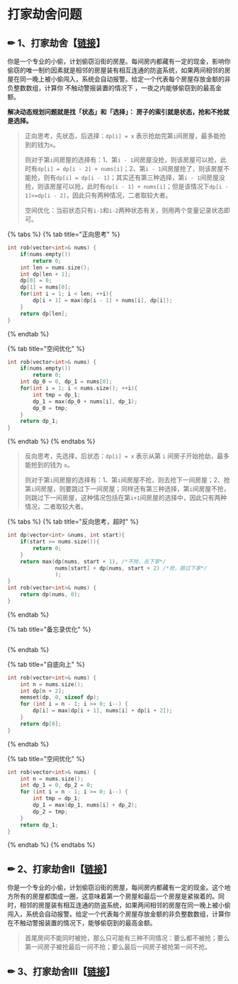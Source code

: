 # 打家劫舍问题

## ✏ 1、**打家劫舍【**[**链接**](https://leetcode-cn.com/problems/house-robber/)**】**

你是一个专业的小偷，计划偷窃沿街的房屋。每间房内都藏有一定的现金，影响你偷窃的唯一制约因素就是相邻的房屋装有相互连通的防盗系统，如果两间相邻的房屋在同一晚上被小偷闯入，系统会自动报警。给定一个代表每个房屋存放金额的非负整数数组，计算你 不触动警报装置的情况下 ，一夜之内能够偷窃到的最高金额。

 **解决动态规划问题就是找「状态」和「选择」：** **房子的索引就是状态，抢和不抢就是选择。**

> 正向思考，先状态，后选择：`dp[i] = x` 表示抢劫完第`i`间房屋，最多能抢到的钱为`x`。
>
> 则对于第`i`间房屋的选择有：1、第`i - 1`间房屋没抢，则该房屋可以抢，此时有`dp[i] = dp[i - 2] + nums[i]`；2、第`i - 1`间房屋抢了，则该房屋不能抢，则有`dp[i] = dp[i - 1]`；其实还有第三种选择，第`i - 1`间房屋没抢，则该房屋可以抢，此时有`dp[i - 1] + nums[i]`；但是该情况下`dp[i - 1]<=dp[i - 2]`，因此只有两种情况，二者取较大者。
>
> 空间优化：当前状态只有`i-1`和`i-2`两种状态有关，则用两个变量记录状态即可。

{% tabs %}
{% tab title="正向思考" %}
```cpp
int rob(vector<int>& nums) {
    if(nums.empty())
        return 0;
    int len = nums.size();
    int dp[len + 1];
    dp[0] = 0;
    dp[1] = nums[0];
    for(int i = 1; i < len; ++i){
        dp[i + 1] = max(dp[i - 1] + nums[i], dp[i]);
    }
    return dp[len];
}
```
{% endtab %}

{% tab title="空间优化" %}
```cpp
int rob(vector<int>& nums) {
    if(nums.empty())
        return 0;
    int dp_0 = 0, dp_1 = nums[0];
    for(int i = 1; i < nums.size(); ++i){
        int tmp = dp_1;
        dp_1 = max(dp_0 + nums[i], dp_1);
        dp_0 = tmp;
    }
    return dp_1;
}
```
{% endtab %}
{% endtabs %}

> 反向思考，先选择，后状态：`dp[i] = x` 表示从第 `i` 间房子开始抢劫，最多能抢到的钱为 `x`。
>
> 则对于第`i`间房屋的选择有：1、第`i`间房屋不抢，则去抢下一间房屋；2、抢第`i`间房屋，则要跳过下一间房屋；同样还有第三种选择，第`i`间房屋不抢，则跳过下一间房屋，这种情况包括在第`i+1`间房屋的选择中，因此只有两种情况，二者取较大者。

{% tabs %}
{% tab title="反向思考，超时" %}
```cpp
int dp(vector<int> &nums, int start){
    if(start >= nums.size()){
        return 0;
    }
    return max(dp(nums, start + 1), /*不抢，去下家*/
               nums[start] + dp(nums, start + 2) /*抢，跳过下家*/
               );
}
int rob(vector<int>& nums) {
    return dp(nums, 0);
}
```
{% endtab %}

{% tab title="备忘录优化" %}
```

```
{% endtab %}

{% tab title="自底向上" %}
```cpp
int rob(vector<int>& nums) {
    int n = nums.size();
    int dp[n + 2];
    memset(dp, 0, sizeof dp);
    for (int i = n - 1; i >= 0; i--) {
        dp[i] = max(dp[i + 1], nums[i] + dp[i + 2]);
    }
    return dp[0];
}
```
{% endtab %}

{% tab title="空间优化" %}
```cpp
int rob(vector<int>& nums) {
    int n = nums.size();
    int dp_1 = 0, dp_2 = 0;
    for (int i = n - 1; i >= 0; i--) {
        int tmp = dp_1;
        dp_1 = max(dp_1, nums[i] + dp_2);
        dp_2 = tmp;
    }
    return dp_1;
}
```
{% endtab %}
{% endtabs %}

## ✏ 2、打家劫舍II【[链接](https://leetcode-cn.com/problems/house-robber-ii/)】

你是一个专业的小偷，计划偷窃沿街的房屋，每间房内都藏有一定的现金。这个地方所有的房屋都围成一圈，这意味着第一个房屋和最后一个房屋是紧挨着的。同时，相邻的房屋装有相互连通的防盗系统，如果两间相邻的房屋在同一晚上被小偷闯入，系统会自动报警。给定一个代表每个房屋存放金额的非负整数数组，计算你在不触动警报装置的情况下，能够偷窃到的最高金额。

> 首尾房间不能同时被抢，那么只可能有三种不同情况：要么都不被抢；要么第一间房子被抢最后一间不抢；要么最后一间房子被抢第一间不抢。



## ✏ 3、打家劫舍III【[链接](https://leetcode-cn.com/problems/house-robber-iii/)】

